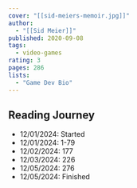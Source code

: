 ```yaml
---
cover: "[[sid-meiers-memoir.jpg]]"
author:
  - "[[Sid Meier]]"
published: 2020-09-08
tags:
  - video-games
rating: 3
pages: 286
lists:
  - "Game Dev Bio"
---
```


## Reading Journey

- 12/01/2024: Started
- 12/01/2024: 1-79
- 12/02/2024: 177
- 12/03/2024: 226
- 12/05/2024: 276
- 12/05/2024: Finished
